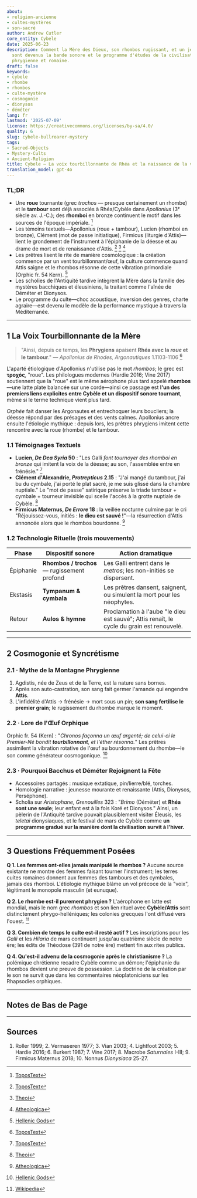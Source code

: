 ```yaml
---
about:
- religion-ancienne
- cultes-mystères
- son-sacré
author: Andrew Cutler
core_entity: Cybele
date: 2025-06-23
description: Comment la Mère des Dieux, son rhombos rugissant, et un jeune homme mourant
  sont devenus la bande sonore et le programme d'études de la civilisation grecque,
  phrygienne et romaine.
draft: false
keywords:
- cybele
- rhombe
- rhombos
- culte-mystère
- cosmogonie
- dionysos
- déméter
lang: fr
lastmod: '2025-07-09'
license: https://creativecommons.org/licenses/by-sa/4.0/
quality: 6
slug: cybele-bullroarer-mystery
tags:
- Sacred-Objects
- Mystery-Cults
- Ancient-Religion
title: Cybele — La voix tourbillonnante de Rhéa et la naissance de la vie civilisée
translation_model: gpt-4o
---
```


### TL;DR
* Une **roue** tournante (grec _trochos_ — presque certainement un rhombe) et le **tambour** sont déjà associés à Rhéa/Cybèle dans *Apollonius* (3ᵉ siècle av. J.-C.); des **rhomboi** en bronze continuent le motif dans les sources de l'époque impériale. [^oai1] 
* Les témoins textuels—Apollonius (roue + tambour), Lucien (rhomboi en bronze), Clément (mot de passe initiatique), Firmicus (liturgie d'Attis)—lient le grondement de l'instrument à l'épiphanie de la déesse et au drame de mort et de renaissance d'Attis. [^oai2] [^oai3] [^oai4] 
* Les prêtres lisent le rite de manière cosmologique : la création commence par un vent tourbillonnant/œuf, la culture commence quand Attis saigne et le rhombos résonne de cette vibration primordiale (Orphic fr. 54 Kern). [^oai5] 
* Les scholies de l'Antiquité tardive intègrent la Mère dans la famille des mystères bacchiques et éleusiniens, la traitant comme l'aînée de Déméter et Dionysos. 
* Le programme du culte—choc acoustique, inversion des genres, charte agraire—est devenu le modèle de la performance mystique à travers la Méditerranée.

---

## 1 La Voix Tourbillonnante de la Mère

> "Ainsi, depuis ce temps, les **Phrygiens** apaisent **Rhéa avec la *roue* et le tambour**." — *Apollonius de Rhodes, Argonautiques* 1.1103-1106  [^oai1]

L'aparté étiologique d'Apollonius n'utilise pas le mot _rhombos_; le grec est **τροχός**, "roue". Les philologues modernes (Hardie 2016; Vine 2017) soutiennent que la "roue" est le même aérophone plus tard appelé **rhombos**—une latte plate balancée sur une corde—ainsi ce passage est **l'un des premiers liens explicites entre Cybèle et un dispositif sonore tournant**, même si le terme technique vient plus tard.

*Orphée* fait danser les Argonautes et entrechoquer leurs boucliers; la déesse répond par des présages et des vents calmes. Apollonius ancre ensuite l'étiologie mythique : depuis lors, les prêtres phrygiens imitent cette rencontre avec la roue (rhombe) et le tambour.

### 1.1 Témoignages Textuels

* **Lucien, *De Dea Syria* 50** : "Les Galli *font tournoyer des rhomboi en bronze* qui imitent la voix de la déesse; au son, l'assemblée entre en frénésie."  [^oai2]  
* **Clément d'Alexandrie, *Protrepticus* 2.15** : "J'ai mangé du tambour, j'ai bu du cymbale, j'ai porté le plat sacré, je me suis glissé dans la chambre nuptiale." Le "mot de passe" satirique préserve la triade tambour + cymbale + tourneur invisible qui scelle l'accès à la grotte nuptiale de Cybèle.  [^oai3]  
* **Firmicus Maternus, *De Errore* 18** : la veillée nocturne culmine par le cri "Réjouissez-vous, initiés : **le dieu est sauvé !**"—la résurrection d'Attis annoncée alors que le rhombos bourdonne.  [^oai4]  

### 1.2 Technologie Rituelle (trois mouvements)

| Phase      | Dispositif sonore             | Action dramatique |
|------------|-------------------------------|-------------------|
| Épiphanie | **Rhombos / trochos** — rugissement profond | Les Galli entrent dans le *metros*; les non-initiés se dispersent. |
| Ekstasis | **Tympanum & cymbala** | Les prêtres dansent, saignent, ou simulent la mort pour les néophytes. |
| Retour | **Aulos & hymne** | Proclamation à l'aube "le dieu est sauvé"; Attis renaît, le cycle du grain est renouvelé. |

---

## 2 Cosmogonie et Syncrétisme

### 2.1 · Mythe de la Montagne Phrygienne  
1. Agdistis, née de Zeus et de la Terre, est la nature sans bornes.  
2. Après son auto-castration, son sang fait germer l'amande qui engendre **Attis**.  
3. L'infidélité d'Attis → frénésie → mort sous un pin; **son sang fertilise le premier grain**; le rugissement du rhombe marque le moment.

### 2.2 · Lore de l'Œuf Orphique  
Orphic fr. 54 (Kern) : "*Chronos façonna un œuf argenté; de celui-ci le Premier-Né bondit **tourbillonnant**, et l'éther résonna.*" Les prêtres assimilent la vibration rotative de l'œuf au bourdonnement du rhombe—le son comme générateur cosmogonique.  [^oai5]

### 2.3 · Pourquoi Bacchus et Déméter Rejoignent la Fête 
* Accessoires partagés : musique extatique, pin/lierre/blé, torches. 
* Homologie narrative : jeunesse mourante et renaissante (Attis, Dionysos, Perséphone). 
* Scholia sur *Aristophane, Grenouilles* 323 : "*Brimo* (Déméter) et **Rhéa sont une seule**; leur enfant est à la fois Koré et Dionysos." Ainsi, un pèlerin de l'Antiquité tardive pouvait plausiblement visiter Éleusis, les *teletai* dionysiaques, et le festival de mars de Cybèle comme **un programme gradué sur la manière dont la civilisation survit à l'hiver.**

---

## 3 Questions Fréquemment Posées

**Q 1. Les femmes ont-elles jamais manipulé le rhombos ?** 
Aucune source existante ne montre des femmes faisant tourner l'instrument; les terres cuites romaines donnent aux femmes des tambours et des cymbales, jamais des rhomboi. L'étiologie mythique blâme un vol précoce de la "voix", légitimant le monopole masculin (et eunuque).

**Q 2. Le rhombe est-il purement phrygien ?** 
L'aérophone en latte est mondial, mais le nom grec _rhombos_ et son lien rituel avec **Cybèle/Attis** sont distinctement phrygo-helléniques; les colonies grecques l'ont diffusé vers l'ouest. [^oai6]

**Q 3. Combien de temps le culte est-il resté actif ?** 
Les inscriptions pour les *Galli* et les *Hilaria* de mars continuent jusqu'au quatrième siècle de notre ère; les édits de Théodose (391 de notre ère) mettent fin aux rites publics.

**Q 4. Qu'est-il advenu de la cosmogonie après le christianisme ?** 
La polémique chrétienne recadre Cybèle comme un démon; l'épiphanie du rhombos devient une preuve de possession. La doctrine de la création par le son ne survit que dans les commentaires néoplatoniciens sur les Rhapsodies orphiques.

---

## Notes de Bas de Page 

[^oai1]: [ToposText](https://topostext.org/work/126)
[^oai2]: [ToposText](https://topostext.org/work/340)
[^oai3]: [Theoi](https://www.theoi.com/Text/ClementExhortation1.html)
[^oai4]: [Atheologica](https://atheologica.wordpress.com/2011/11/13/the-mystery-cults-christianity/)
[^oai5]: [Hellenic Gods](https://www.hellenicgods.org/orphic-rhapsodies------24)
[^oai6]: [Wikipedia](https://en.wikipedia.org/wiki/Bullroarer)
[^1]: *Apollonius de Rhodes, Argonautiques* 1.1103-1106, éd. Vian 2003. NB : grec **τροχός** "roue", pas "rhombos". [^oai1] 
[^2]: Lucien, *De Dea Syria* 50-51, texte grec dans Lightfoot 2003. [^oai2] 
[^3]: Clément d'Alexandrie, *Protrepticus* 2.15-17, trad. Butterworth 1919. [^oai3] 
[^4]: Orphic fr. 54 Kern, texte + discussion dans Hardie 2016. [^oai5] 
[^5]: Scholia sur *Aristophane, Grenouilles* 323; cf. Diodore 3.62-63.

---

## Sources 
1. Roller 1999; 2. Vermaseren 1977; 3. Vian 2003; 4. Lightfoot 2003; 5. Hardie 2016; 6. Burkert 1987; 7. Vine 2017; 8. Macrobe *Saturnales* I-III; 9. Firmicus Maternus 2018; 10. Nonnus *Dionysiaca* 25-27.